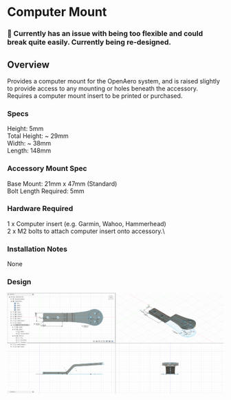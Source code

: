 # Computer Mount

 ### 🛑 Currently has an issue with being too flexible and could break quite easily. Currently being re-designed.

## Overview

Provides a computer mount for the OpenAero system, and is raised slightly to provide access to any mounting or holes beneath the accessory. Requires a computer mount insert to be printed or purchased.

### Specs
Height: 5mm\
Total Height: ~ 29mm\
Width: ~ 38mm\
Length: 148mm

### Accessory Mount Spec
Base Mount: 21mm x 47mm (Standard)\
Bolt Length Required: 5mm

### Hardware Required
1 x Computer insert (e.g. Garmin, Wahoo, Hammerhead)\
2 x M2 bolts to attach computer insert onto accessory.\

### Installation Notes

None

### Design

![Design Screenshot](Images/Design-Computer-Mount-v1.png)